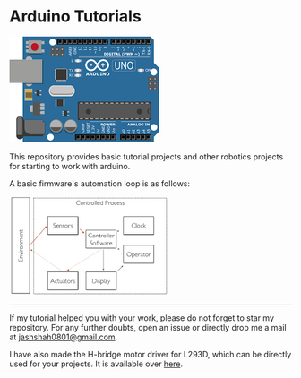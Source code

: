 # Arduino Tutorials

![Arduino](https://github.com/Jash-2000/Arduino-Projects/blob/master/Images/download.png)

This repository provides basic tutorial projects and other robotics projects for starting to work with arduino.

A basic firmware's automation loop is as follows:

![Process Control](https://github.com/Jash-2000/Arduino-Projects/blob/master/Images/Control_Process.png)

---

If my tutorial helped you with your work, please do not forget to star my repository. For any further doubts, open an issue or directly drop me a mail at [jashshah0801@gmail.com](mailto:jashshah0801@gmail.com).

I have also made the H-bridge motor driver for L293D, which can be directly used for your projects. It is available over [here](https://github.com/Jash-2000/L293D-Library-Arduino).
